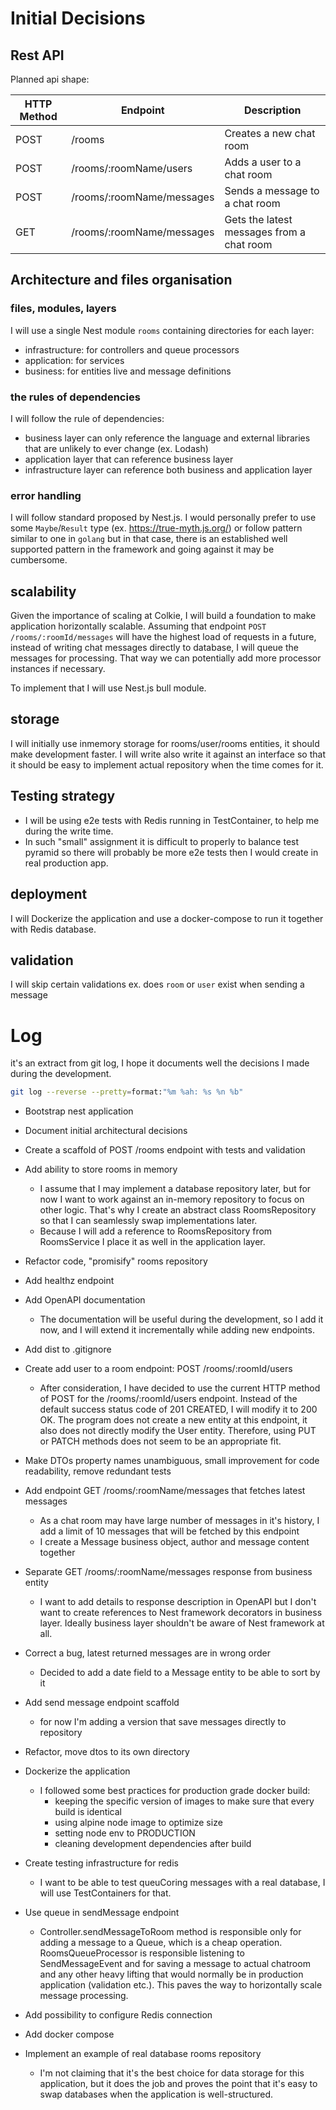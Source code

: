 # Initial Decisions

## Rest API
Planned api shape:

| HTTP Method | Endpoint                  | Description                                        |
|------------|---------------------------| ---------------------------------------------------|
| POST       | /rooms                    | Creates a new chat room                            |
| POST       | /rooms/:roomName/users    | Adds a user to a chat room                         |
| POST       | /rooms/:roomName/messages | Sends a message to a chat room                     |
| GET        | /rooms/:roomName/messages | Gets the latest messages from a chat room          |

## Architecture and files organisation

### files, modules, layers
I will use a single Nest module `rooms` containing directories for each layer:
- infrastructure: for controllers and queue processors
- application: for services
- business: for entities live and message definitions

### the rules of dependencies
I will follow the rule of dependencies:
- business layer can only reference the language and external libraries that are unlikely to ever change  (ex. Lodash)
- application layer that can reference business layer
- infrastructure layer can reference both business and application layer

### error handling
I will follow standard proposed by Nest.js. I would personally prefer to use some `Maybe`/`Result` type (ex. https://true-myth.js.org/)  or follow pattern similar to one in `golang` but in that case, there is an established well supported pattern in the framework and going against it may be cumbersome.

## scalability
Given the importance of scaling at Colkie, I will build a foundation to make application horizontally scalable.
Assuming that endpoint `POST /rooms/:roomId/messages` will have the highest load of requests in a future,
instead of writing chat messages directly to database, I will queue the messages for processing.
That way we can potentially add more processor instances if necessary.

To implement that I will use Nest.js bull module.

## storage
I will initially use inmemory storage for rooms/user/rooms entities, it should make development faster.
I will write also write it against an interface so that it should be easy to implement actual repository when the time comes for it.

## Testing strategy
- I will be using e2e tests with Redis running in TestContainer, to help me during the write time.
- In such "small" assignment it is difficult to properly to balance test pyramid so there will probably be more e2e tests then I would create in real production app.

## deployment
I will Dockerize the application and use a docker-compose to run it together with Redis database.

## validation
I will skip certain validations ex. does `room` or `user` exist when sending a message

# Log
it's an extract from git log, I hope it documents well the decisions I made during the development.
```bash
git log --reverse --pretty=format:"%m %ah: %s %n %b"
```

- Bootstrap nest application
- Document initial architectural decisions
- Create a scaffold of POST /rooms endpoint with tests and validation
- Add ability to store rooms in memory
  - I assume that I may implement a database repository later, but for now I want to work against an in-memory repository to focus on other logic.
    That's why I create an abstract class RoomsRepository so that I can seamlessly swap implementations later.
  - Because I will add a reference to RoomsRepository from RoomsService I place it as well in the application layer.

- Refactor code, "promisify" rooms repository
- Add healthz endpoint
- Add OpenAPI documentation

  - The documentation will be useful during the development, so I add it now, and I will extend it incrementally while adding new endpoints.

- Add dist to .gitignore
- Create add user to a room endpoint: POST /rooms/:roomId/users
  - After consideration, I have decided to use the current HTTP method of POST for the /rooms/:roomId/users endpoint. Instead of the default success status code of 201 CREATED, I will modify it to 200 OK. The program does not create a new entity at this endpoint, it also does not directly modify the User entity. Therefore, using PUT or PATCH methods does not seem to be an appropriate fit.

- Make DTOs property names unambiguous, small improvement for code readability, remove redundant tests
- Add endpoint GET /rooms/:roomName/messages that fetches latest messages
  - As a chat room may have large number of messages in it's history, I add a limit of 10 messages that will be fetched by this endpoint
  - I create a Message business object, author and message content together

- Separate GET /rooms/:roomName/messages response from business entity
  - I want to add details to response description in OpenAPI but I don't want to create references to Nest framework decorators in business layer. Ideally business layer shouldn't be aware of Nest framework at all.

- Correct a bug, latest returned messages are in wrong order
  - Decided to add a date field to a Message entity to be able to sort by it

- Add send message endpoint scaffold
  - for now I'm adding a version that save messages directly to repository

- Refactor, move dtos to its own directory

- Dockerize the application

  - I followed some best practices for production grade docker build:
    - keeping the specific version of images to make sure that every build is identical
    - using alpine node image to optimize size
    - setting node env to PRODUCTION
    - cleaning development dependencies after build

- Create testing infrastructure for redis
  - I want to be able to test queuCoring messages with a real database, I will use TestContainers for that.

- Use queue in sendMessage endpoint
  - Controller.sendMessageToRoom method is responsible only for adding a message to a Queue, which is a cheap operation. RoomsQueueProcessor is responsible listening to SendMessageEvent and for saving a message to actual chatroom and any other heavy lifting that would normally be in production application (validation etc.). This paves the way to horizontally scale message processing.

- Add possibility to configure Redis connection

- Add docker compose

- Implement an example of real database rooms repository
  - I'm not claiming that it's the best choice for data storage for this application, but it does the job and proves the point that it's easy to swap databases when the application is well-structured.
